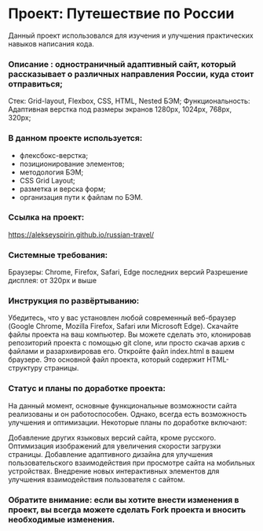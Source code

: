 # Проект: Путешествие по России

Данный проект использовался для изучения и улучшения практических навыков написания кода.

### Описание : одностраничный адаптивный сайт, который рассказывает о различных направления России, куда стоит отправиться; 
Стек: Grid-layout, Flexbox, CSS, HTML, Nested БЭМ; 
Функциональность: Адаптивная верстка под размеры экранов 1280px, 1024px, 768px, 320px; 

### В данном проекте используется:

- флексбокс-верстка;
- позиционирование элементов;
- методология БЭМ;
- CSS Grid Layout;
- разметка и верска форм;
- организация пути к файлам по БЭМ.


### Ссылка на проект: 
https://alekseyspirin.github.io/russian-travel/

### Системные требования:

Браузеры: Chrome, Firefox, Safari, Edge последних версий
Разрешение дисплея: от 320px и выше

### Инструкция по развёртыванию:

Убедитесь, что у вас установлен любой современный веб-браузер (Google Chrome, Mozilla Firefox, Safari или Microsoft Edge).
Скачайте файлы проекта на ваш компьютер. Вы можете сделать это, клонировав репозиторий проекта с помощью git clone, или просто скачав архив с файлами и разархивировав его.
Откройте файл index.html в вашем браузере. Это основной файл проекта, который содержит HTML-структуру страницы.

### Статус и планы по доработке проекта:

На данный момент, основные функциональные возможности сайта реализованы и он работоспособен. Однако, всегда есть возможность улучшения и оптимизации. Некоторые планы по доработке включают:

Добавление других языковых версий сайта, кроме русского.
Оптимизация изображений для увеличения скорости загрузки страницы.
Добавление адаптивного дизайна для улучшения пользовательского взаимодействия при просмотре сайта на мобильных устройствах.
Внедрение новых интерактивных элементов для улучшения взаимодействия пользователя с сайтом.

### Обратите внимание: если вы хотите внести изменения в проект, вы всегда можете сделать Fork проекта и вносить необходимые изменения.

